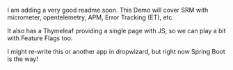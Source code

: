 I am adding a very good readme soon. This Demo will cover SRM with micrometer, opentelemetry, APM, Error Tracking (ET), etc.

It also has a Thymeleaf providing a single page with JS, so we can play a bit with Feature Flags too.

I might re-write this or another app in dropwizard, but right now Spring Boot is the way!
